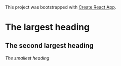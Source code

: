 
This project was bootstrapped with [Create React App](https://github.com/facebook/create-react-app).


# The largest heading
## The second largest heading
###### The smallest heading
